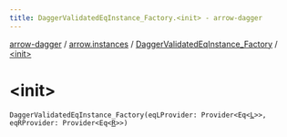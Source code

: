 ```yaml
---
title: DaggerValidatedEqInstance_Factory.<init> - arrow-dagger
---
```


[arrow-dagger](../../index.html) / [arrow.instances](../index.html) / [DaggerValidatedEqInstance_Factory](index.html) / [&lt;init&gt;](./-init-.html)

# &lt;init&gt;

`DaggerValidatedEqInstance_Factory(eqLProvider: Provider<Eq<`[`L`](index.html#L)`>>, eqRProvider: Provider<Eq<`[`R`](index.html#R)`>>)`